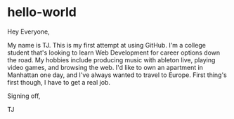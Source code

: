# hello-world

Hey Everyone,

My name is TJ. This is my first attempt at using GitHub. I'm a college student that's looking to learn Web Development for career options down the road. My hobbies include producing music with ableton live, playing video games, and browsing the web. I'd like to own an apartment in Manhattan one day, and I've always wanted to travel to Europe. First thing's first though, I have to get a real job.

Signing off,

TJ
